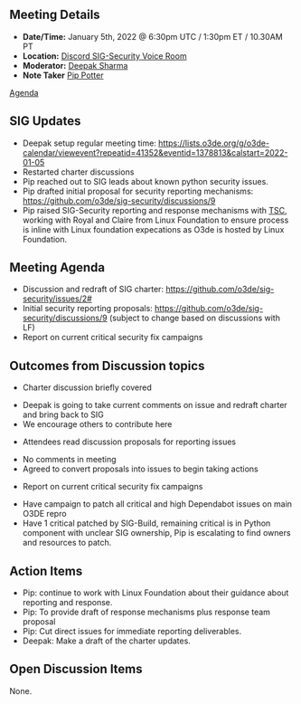 ## Meeting Details

- **Date/Time:** January 5th, 2022 @ 6:30pm UTC / 1:30pm ET / 10.30AM PT
- **Location:** [Discord SIG-Security Voice Room](https://discord.gg/FDA3s4FBD2)
- **Moderator:** [Deepak Sharma](https://github.com/dshmz)
- **Note Taker** [Pip Potter](https://github.com/lmbr-pip)

[Agenda](https://github.com/o3de/sig-security/issues/10)

## SIG Updates

* Deepak setup regular meeting time: https://lists.o3de.org/g/o3de-calendar/viewevent?repeatid=41352&eventid=1378813&calstart=2022-01-05
* Restarted charter discussions
* Pip reached out to SIG leads about known python security issues. 
* Pip drafted initial proposal for security reporting mechanisms: https://github.com/o3de/sig-security/discussions/9
* Pip raised SIG-Security reporting and response mechanisms with [TSC](https://github.com/o3de/tsc), working with Royal and Claire from Linux Foundation to ensure process is inline with Linux foundation expecations as O3de is hosted by Linux Foundation.


## Meeting Agenda
* Discussion and redraft of SIG charter: https://github.com/o3de/sig-security/issues/2#
* Initial security reporting proposals: https://github.com/o3de/sig-security/discussions/9 (subject to change based on discussions with LF)
* Report on current critical security fix campaigns

## Outcomes from Discussion topics

* Charter discussion briefly covered
- Deepak is going to take current comments on issue and redraft charter and bring back to SIG
- We encourage others to contribute here

* Attendees read discussion proposals for reporting issues
- No comments in meeting
- Agreed to convert proposals into issues to begin taking actions

* Report on current critical security fix campaigns
- Have campaign to patch all critical and high Dependabot issues on main O3DE repro
- Have 1 critical patched by SIG-Build, remaining critical is in Python component with unclear SIG ownership, Pip is escalating to find owners and resources to patch.

## Action Items
* Pip: continue to work with Linux Foundation about their guidance about reporting and response.
* Pip: To provide draft of response mechanisms plus response team proposal 
* Pip: Cut direct issues for immediate reporting deliverables.
* Deepak: Make a draft of the charter updates.

## Open Discussion Items

None.
